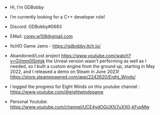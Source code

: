 - Hi, I’m GDBobby

- I’m currently looking for a C++ developer role!

- Discord: GDBobby#0683

- EMail: corey.w108@gmail.com

- ItchIO Game Jams - https://gdbobby.itch.io/

- Abandoned/Lost project https://www.youtube.com/watch?v=GVmm0lSntgk
the Unreal version wasn't performing as well as I needed, so I built a custom engine from the ground up, starting in May 2022, and I released a demo on Steam in June 2023! 
https://store.steampowered.com/app/2242620/Eight_Winds/

- I logged the progress for Eight Winds on this youtube channel : https://www.youtube.com/@eightwindsgame


- Personal Youtube: https://www.youtube.com/channel/UCE4ydOGUX5i7uXX0-kFvpMw
